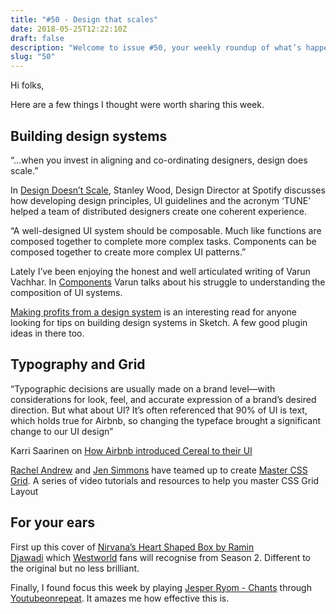 ```yaml
---
title: "#50 - Design that scales"
date: 2018-05-25T12:22:10Z
draft: false
description: "Welcome to issue #50, your weekly roundup of what’s happening in design, code and typography."
slug: "50"
---
```


Hi folks,

Here are a few things I thought were worth sharing this week.

## Building design systems

“...when you invest in aligning and co-ordinating designers, design does scale.”

In [Design Doesn’t Scale](https://medium.com/@hellostanley/design-doesnt-scale-4d81e12cbc3e), Stanley Wood, Design Director at Spotify discusses how developing design principles, UI guidelines and the acronym ‘TUNE’ helped a team of distributed designers create one coherent experience.

“A well-designed UI system should be composable. Much like functions are composed together to complete more complex tasks. Components can be composed together to create more complex UI patterns.”

Lately I’ve been enjoying the honest and well articulated writing of Varun Vachhar. In [Components](https://varun.ca/components/) Varun talks about his struggle to understanding the composition of UI systems.

[Making profits from a design system](https://medium.com/sketch-app-sources/making-profit-from-a-design-system-a78eea017104) is an interesting read for anyone looking for tips on building design systems in Sketch. A few good plugin ideas in there too.

## Typography and Grid

“Typographic decisions are usually made on a brand level—with considerations for look, feel, and accurate expression of a brand’s desired direction. But what about UI? It’s often referenced that 90% of UI is text, which holds true for Airbnb, so changing the typeface brought a significant change to our UI design”

Karri Saarinen on [How Airbnb introduced Cereal to their UI](https://airbnb.design/working-type/)

[Rachel Andrew](https://twitter.com/rachelandrew) and [Jen Simmons](https://twitter.com/jensimmons) have teamed up to create [Master CSS Grid](http://mastercssgrid.com/). A series of video tutorials and resources to help you master CSS Grid Layout

## For your ears

First up this cover of [Nirvana’s Heart Shaped Box by Ramin Djawadi](https://www.youtube.com/watch?time_continue=10&v=LDS8SeO6hyg) which [Westworld](https://www.hbo.com/westworld) fans will recognise from Season 2. Different to the original but no less brilliant.

Finally, I found focus this week by playing [Jesper Ryom - Chants](http://youtubeonrepeat.com/watch/?v=OIGSGbCPH3A) through [Youtubeonrepeat](http://youtubeonrepeat.com/). It amazes me how effective this is.
